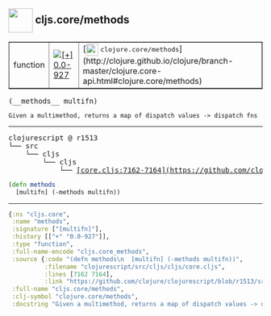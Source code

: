 ## <img width="48px" valign="middle" src="http://i.imgur.com/Hi20huC.png"> cljs.core/methods

 <table border="1">
<tr>
<td>function</td>
<td><a href="https://github.com/cljsinfo/api-refs/tree/0.0-927"><img valign="middle" alt="[+] 0.0-927" src="https://img.shields.io/badge/+-0.0--927-lightgrey.svg"></a> </td>
<td>
[<img height="24px" valign="middle" src="http://i.imgur.com/1GjPKvB.png"> <samp>clojure.core/methods</samp>](http://clojure.github.io/clojure/branch-master/clojure.core-api.html#clojure.core/methods)
</td>
</tr>
</table>

 <samp>
(__methods__ multifn)<br>
</samp>

```
Given a multimethod, returns a map of dispatch values -> dispatch fns
```

---

 <pre>
clojurescript @ r1513
└── src
    └── cljs
        └── cljs
            └── <ins>[core.cljs:7162-7164](https://github.com/clojure/clojurescript/blob/r1513/src/cljs/cljs/core.cljs#L7162-L7164)</ins>
</pre>

```clj
(defn methods
  [multifn] (-methods multifn))
```


---

```clj
{:ns "cljs.core",
 :name "methods",
 :signature ["[multifn]"],
 :history [["+" "0.0-927"]],
 :type "function",
 :full-name-encode "cljs.core_methods",
 :source {:code "(defn methods\n  [multifn] (-methods multifn))",
          :filename "clojurescript/src/cljs/cljs/core.cljs",
          :lines [7162 7164],
          :link "https://github.com/clojure/clojurescript/blob/r1513/src/cljs/cljs/core.cljs#L7162-L7164"},
 :full-name "cljs.core/methods",
 :clj-symbol "clojure.core/methods",
 :docstring "Given a multimethod, returns a map of dispatch values -> dispatch fns"}

```
